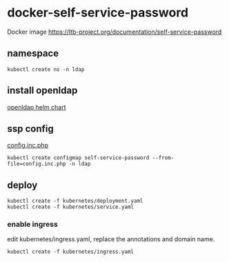 # docker-self-service-password
Docker image https://ltb-project.org/documentation/self-service-password

## namespace
    kubectl create ns -n ldap

## install openldap
[openldap helm chart](https://github.com/helm/charts/tree/master/stable/openldap)

## ssp config
[config.inc.php](https://github.com/ltb-project/self-service-password/blob/master/conf/config.inc.php)

    kubectl create configmap self-service-password --from-file=config.inc.php -n ldap

## deploy
    kubectl create -f kubernetes/deployment.yaml
    kubectl create -f kubernetes/service.yaml

### enable ingress
edit kubernetes/ingress.yaml, replace the annotations and domain name.

    kubectl create -f kubernetes/ingress.yaml

